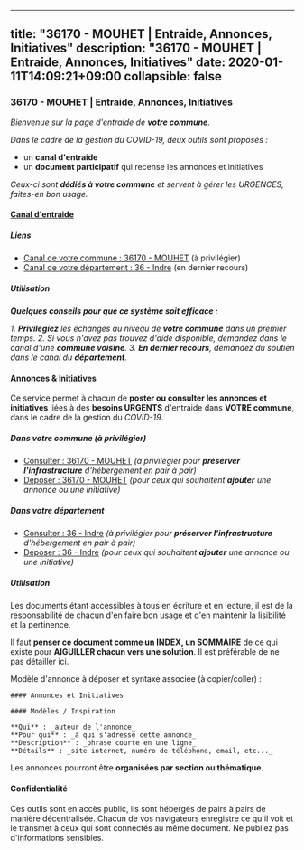 
---
title: "36170 - MOUHET | Entraide, Annonces, Initiatives"
description: "36170 - MOUHET | Entraide, Annonces, Initiatives"
date: 2020-01-11T14:09:21+09:00
collapsible: false
---

### 36170 - MOUHET | Entraide, Annonces, Initiatives

_Bienvenue sur la page d'entraide de **votre commune**_.

_Dans le cadre de la gestion du COVID-19, deux outils sont proposés :_

- un **canal d'entraide**
- un **document participatif** qui recense les annonces et initiatives

_Ceux-ci sont **dédiés à votre commune** et servent à gérer les URGENCES, faites-en bon usage._

#### [Canal d'entraide](https://entraide.stopcoronavirus.tech/#/channel/36170_mouhet)

##### Liens

- [Canal de votre commune : 36170 	- MOUHET](https://entraide.stopcoronavirus.tech/#/channel/36170_mouhet) (à privilégier)
- [Canal de votre département : 36 	- Indre](https://entraide.stopcoronavirus.tech/#/channel/36_indre) (en dernier recours)

##### Utilisation

_**Quelques conseils pour que ce système soit efficace :**_

_1. **Privilégiez** les échanges au niveau de **votre commune** dans un premier temps._
_2. Si vous n'avez pas trouvez d'aide disponible, demandez dans le canal d'une **commune voisine**._
_3. **En dernier recours**, demandez du soutien dans le canal du **département**._

#### Annonces & Initiatives


Ce service permet à chacun de **poster ou consulter les annonces et initiatives** liées à des **besoins
URGENTS** d'entraide dans **VOTRE commune**, dans le cadre de la gestion du _COVID-19_.

##### Dans votre commune (à privilégier)

- [Consulter : 36170 	- MOUHET](https://docs.stopcoronavirus.tech/#/r/markdown/36170_mouhet/4XTTMADC8PAGrof6f74RkPx8uTuJSK6KuiNv5hzdFBVMsq9ZG) _(à privilégier pour **préserver l'infrastructure** d'hébergement en pair à pair)_
- [Déposer : 36170 	- MOUHET](https://docs.stopcoronavirus.tech/#/w/markdown/36170_mouhet/4XTTMADC8PAGrof6f74RkPx8uTuJSK6KuiNv5hzdFBVMsq9ZG-K3TgUk97Y7JkBGKceCud48vHAWDXyMh1cW8aNppnBJmqo6f9kQ9Xdi351Dm7k5SiF6B3x763yaSY9jiKqMhhHpZ79BbKNdWshjEva38fywnQLtrYL7vzg16czbtEkGRZNJ6rowbc) _(pour ceux qui souhaitent **ajouter** une annonce ou une initiative)_

##### Dans votre département

- [Consulter : 36 	- Indre](https://docs.stopcoronavirus.tech/#/r/markdown/36_indre/4XTTM7scdAKT1pQtXuUHYaNU8aLXKD2MZzUyDRUiaoLJH1te1) _(à privilégier pour **préserver l'infrastructure** d'hébergement en pair à pair)_
- [Déposer : 36 	- Indre](https://docs.stopcoronavirus.tech/#/w/markdown/36_indre/4XTTM7scdAKT1pQtXuUHYaNU8aLXKD2MZzUyDRUiaoLJH1te1-K3TgUJm9AdSDNtPtmMKFa5Tiw77X4i7zf6CsTYrtgVdahxAwuJV6RAfi8dWyH9wrbVDRxjX7knrwwECg7WApeuWQ945kurMeJLQeKJv4CQZseab78J3HMioZhgr2H44E9b6FqBoT) _(pour ceux qui souhaitent **ajouter** une annonce ou une initiative)_


##### Utilisation

Les documents étant accessibles à tous en écriture et en lecture, il est de la
responsabilité de chacun d'en faire bon usage et d'en maintenir la lisibilité
et la pertinence.

Il faut **penser ce document comme un INDEX, un SOMMAIRE** de ce qui existe
pour **AIGUILLER chacun vers une solution**. Il est préférable de ne pas détailler ici.

Modèle d'annonce à déposer et syntaxe associée (à copier/coller) :

    #### Annonces et Initiatives

    #### Modèles / Inspiration

    **Qui** : _auteur de l'annonce_
    **Pour qui** : _à qui s'adresse cette annonce_
    **Description** : _phrase courte en une ligne_
    **Détails** : _site internet, numéro de téléphone, email, etc..._


Les annonces pourront être **organisées par section ou thématique**.

#### Confidentialité

Ces outils sont en accès public, ils sont hébergés de pairs à pairs de manière décentralisée.
Chacun de vos navigateurs enregistre ce qu'il voit et le transmet à ceux qui sont connectés au même document.
Ne publiez pas d'informations sensibles.
